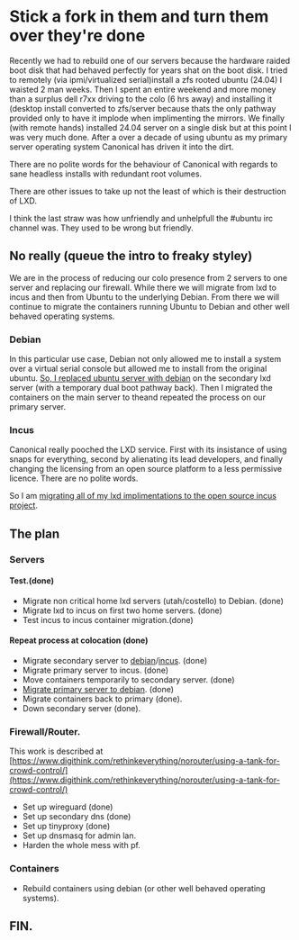 # Stick a fork in them and turn them over they're done

Recently we had to rebuild one of our servers because the hardware raided boot disk that had behaved perfectly for years shat on the boot disk. I tried to remotely (via ipmi/virtualized serial)install a zfs rooted ubuntu (24.04) I waisted 2 man weeks. Then I spent an entire weekend and more money than a surplus dell r7xx driving to the colo (6 hrs away) and installing it (desktop install converted to zfs/server because thats the only pathway provided only to have it implode when implimenting the mirrors. We finally (with remote hands) installed 24.04 server on a single disk but at this point I was very much done. After a over a decade of using ubuntu as my primary server operating system Canonical has driven it into the dirt.

There are no polite words for the behaviour of Canonical with regards to sane headless installs with redundant root volumes. 

There are other issues to take up not the least of which is their destruction of LXD.

I think the last straw was how unfriendly and unhelpfull the #ubuntu irc channel was. They used to be wrong but friendly.

## No really (queue the intro to freaky styley) 

We are in the process of reducing our colo presence from 2 servers to one server and replacing our firewall. While there we will migrate from lxd to incus and then from Ubuntu to the underlying Debian. From there we will continue to migrate the containers running Ubuntu to Debian and other well behaved operating systems.

### Debian

In this particular use case, Debian not only allowed me to install a system over a virtual serial console but allowed me to install from the original ubuntu. [So, I replaced ubuntu server with debian](https://www.digithink.com/rethinkeverything/no-canonical/debian/) on the secondary lxd server (with a temporary dual boot pathway back). Then I migrated the containers on the main server to theand repeated the process on our primary server.


### Incus

Canonical really pooched the LXD service. First with its insistance of using snaps for everything, second by alienating its lead developers, and finally changing the licensing from an open source platform to a less permissive licence. There are no polite words.

So I am [migrating all of my lxd implimentations to the open source incus project](https://www.digithink.com/rethinkeverything/no-canonical/incus/).

## The plan

### Servers 

#### Test.(done) 
- Migrate non critical home lxd servers (utah/costello) to Debian. (done)
- Migrate lxd to incus on first two home servers. (done)
- Test incus to incus container migration.(done)

#### Repeat process at colocation (done) 
- Migrate secondary server to [debian](https://www.digithink.com/rethinkeverything/no-canonical/debian/)/[incus](https://www.digithink.com/rethinkeverything/no-canonical/incus/). (done)
- Migrate primary server to incus. (done)
- Move containers temporarily to secondary server. (done)
- [Migrate primary server to debian](../../buildnotes/tina.md). (done)
- Migrate containers back to primary (done).
- Down secondary server (done).

### Firewall/Router.
This work is described at [https://www.digithink.com/rethinkeverything/norouter/using-a-tank-for-crowd-control/](https://www.digithink.com/rethinkeverything/norouter/using-a-tank-for-crowd-control/)

- Set up wireguard (done)
- Set up secondary dns (done)
- Set up tinyproxy (done)
- Set up dnsmasq for admin lan.
- Harden the whole mess with pf.

### Containers
- Rebuild containers using debian (or other well behaved operating systems).

## FIN.
